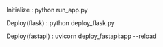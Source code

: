 Initialize : python run_app.py

Deploy(flask) : python deploy_flask.py

Deploy(fastapi) : uvicorn deploy_fastapi:app --reload
